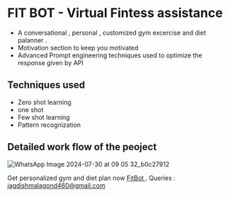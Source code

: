 # FIT BOT - Virtual Fintess assistance 
- A conversational , personal , customized gym excercise and diet palanner . 
- Motivation section to keep you motivated 
- Advanced Prompt engineering techniques used to optimize the response given by API
## Techniques used
- Zero shot learning
- one shot
- Few shot learning
- Pattern recognization
  
## Detailed work flow of the peoject 
![WhatsApp Image 2024-07-30 at 09 05 32_b0c27912](https://github.com/user-attachments/assets/e687e595-ee0d-4a27-8b8c-a25597f8b2df)

Get personalized gym and diet plan now [FitBot ](https://jagdishmalagond.github.io/FitBot/).
Queries : jagdishmalagond460@gmail.com
